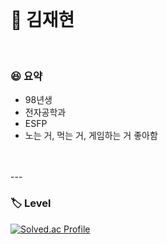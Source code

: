 
<br/>

# 🐝 김재현
<br/>


### 😆 요약

-  98년생
-  전자공학과
-  ESFP
-  노는 거, 먹는 거, 게임하는 거 좋아함
  
<br/>
<br/>
---

### :label: Level

[![Solved.ac Profile](http://mazassumnida.wtf/api/v2/generate_badge?boj=niggaud)](https://solved.ac/niggaud/)